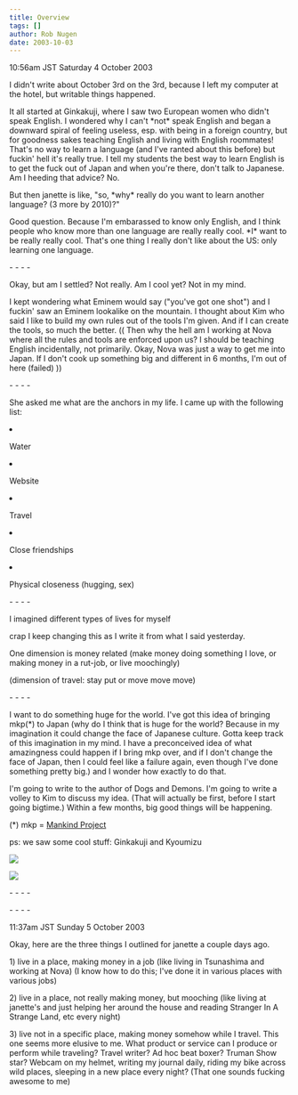 ```yaml
---
title: Overview
tags: []
author: Rob Nugen
date: 2003-10-03
---
```


<p class=date>10:56am JST Saturday 4 October 2003</p>

<p>I didn't write about October 3rd on the 3rd, because I left my
computer at the hotel, but writable things happened.</p>

<p>It all started at Ginkakuji, where I saw two European women who
didn't speak English.  I wondered why I can't *not* speak English and
began a downward spiral of feeling useless, esp. with being in a
foreign country, but for goodness sakes teaching English and living
with English roommates!  That's no way to learn a language (and I've
ranted about this before) but fuckin' hell it's really true.  I tell
my students the best way to learn English is to get the fuck out of
Japan and when you're there, don't talk to Japanese.  Am I heeding
that advice?  No.</p>

<p>But then janette is like, "so, *why* really do you want to learn
another language?  (3 more by 2010)?"</p>

<p>Good question.  Because I'm embarassed to know only English, and I
think people who know more than one language are really really cool.
*I* want to be really really cool.  That's one thing I really don't
like about the US: only learning one language.</p>

<p>- - - -</p>

<p>Okay, but am I settled?  Not really.  Am I cool yet?  Not in my
mind.</p>

<p>I kept wondering what Eminem would say ("you've got one shot") and
I fuckin' saw an Eminem lookalike on the mountain.  I thought about
Kim who said I like to build my own rules out of the tools I'm given.
And if I can create the tools, so much the better.  (( Then why the
hell am I working at Nova where all the rules and tools are enforced
upon us? I should be teaching English incidentally, not primarily.
Okay, Nova was just a way to get me into Japan.  If I don't cook up
something big and different in 6 months, I'm out of here (failed)
))</p>

<p>- - - -</p>

<p>She asked me what are the anchors in my life.   I came up with the
following list:</p>

<li><p>Water</p></li>
<li><p>Website</p></li>
<li><p>Travel</p></li>
<li><p>Close friendships</p></li>
<li><p>Physical closeness (hugging, sex)</p></li>

<p>- - - -</p>

<p>I imagined different types of lives for myself</p>

<p>crap I keep changing this as I write it from what I said yesterday.</p>

<p>One dimension is money related (make money doing something I love,
or making money in a rut-job, or live moochingly)</p>

<p>(dimension of travel: stay put or move move move)</p>

<p>- - - -</p>

<p>I want to do something huge for the world.  I've got this idea of
bringing mkp(*) to Japan (why do I think that is huge for the world?
Because in my imagination it could change the face of Japanese
culture.   Gotta keep track of this imagination in my mind. I have a
preconceived idea of what amazingness could happen if I bring mkp
over, and if I don't change the face of Japan, then I could feel like
a failure again, even though I've done something pretty big.) and I
wonder how exactly to do that.</p>

<p>I'm going to write to the author of Dogs and Demons.  I'm going to
write a volley to Kim to discuss my idea.  (That will actually be
first, before I start going bigtime.)  Within a few months, big good
things will be happening.</p>

<p>(*) mkp = <a href="https://www.mkp.org">Mankind Project</a></p>

<p>ps: we saw some cool stuff: Ginkakuji and Kyoumizu</p>

<p><a
href="/images/travel/japan2003-2004/005_janette-trip/janette_trip-Images/32.jpg"><img
src="/images/travel/japan2003-2004/005_janette-trip/janette_trip-Thumbnails/32.jpg"
border=0></a></p>

<p><a
href="/images/travel/japan2003-2004/005_janette-trip/janette_trip-Images/37.jpg"><img
src="/images/travel/japan2003-2004/005_janette-trip/janette_trip-Thumbnails/37.jpg"
border=0></a></p>

<p>- - - -</p>
<p>- - - -</p>

<p class=date>11:37am JST Sunday 5 October 2003</p>

<p>Okay, here are the three things I outlined for janette a couple days ago.</p>

<p>1) live in a place, making money in a job (like living in
Tsunashima and working at Nova) (I know how to do this; I've done it
in various places with various jobs)</p>

<p>2) live in a place, not really making money, but mooching (like
living at janette's and just helping her around the house and reading
Stranger In A Strange Land, etc every night)</p>

<p>3) live not in a specific place, making money somehow while I
travel.  This one seems more elusive to me.  What product or service
can I produce or perform while traveling?  Travel writer?  Ad hoc beat
boxer?  Truman Show star?  Webcam on my helmet, writing my journal
daily, riding my bike across wild places, sleeping in a new place
every night?  (That one sounds fucking awesome to me)</p>
